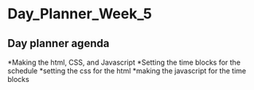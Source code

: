 # Day_Planner_Week_5
## Day planner agenda
*Making the html, CSS, and Javascript
*Setting the time blocks for the schedule
*setting the css for the html
*making the javascript for the time blocks 


